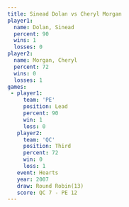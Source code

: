 ```yaml
---
title: Sinead Dolan vs Cheryl Morgan
player1:              
  name: Dolan, Sinead 
  percent: 90         
  wins: 1             
  losses: 0           
player2:              
  name: Morgan, Cheryl
  percent: 72         
  wins: 0             
  losses: 1           
games:
 - player1:        
     team: 'PE'    
     position: Lead
     percent: 90   
     win: 1        
     loss: 0       
   player2:         
     team: 'QC'     
     position: Third
     percent: 72    
     win: 0         
     loss: 1        
   event: Hearts        
   year: 2007           
   draw: Round Robin(13)
   score: QC 7 - PE 12  
---
```

